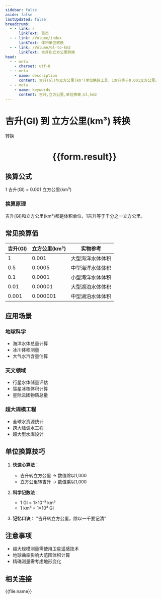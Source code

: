 ```yaml
---
sidebar: false
aside: false
lastUpdated: false
breadcrumb:
  - - link: /
      linkText: 首页
  - - link: /Volume/index
      linkText: 体积单位转换
  - - link: /Volume/Gl-to-km3
      linkText: 吉升到立方公里转换
head:
  - - meta
    - charset: utf-8
  - - meta
    - name: description
      content: 吉升(Gl)与立方公里(km³)单位换算工具，1吉升等于0.001立方公里。
  - - meta
    - name: keywords
      content: 吉升,立方公里,单位换算,Gl,km3
---
```


# 吉升(Gl) 到 立方公里(km³) 转换

<script setup>
import { onMounted, reactive, inject ,ref  } from 'vue'
import { NButton,NForm ,NFormItem,NInput,NInputNumber,NSelect,NCard,useMessage ,NGrid ,NGi } from 'naive-ui'
import { defineClientComponent } from 'vitepress'
import { Volume } from '../../files';

const convert = inject('convert')
const formRef = ref(null);
const rules = {
  number:{
    required: true,
    type: 'number',
    trigger: "blur"
  }
}
const form = reactive({
  number:null,
  result:'',
  title:'吉升(Gl)到立方公里(km³)换算'
})

const convertHandler = (e) => {
  e.preventDefault();
  formRef.value?.validate((errors)=>{
    if (!errors) {
      form.result = `${form.number} Gl = ${convert(form.number).from('Gl').to('km3')} km³`
    }
  })
}
</script>

<n-form size="large" :model="form" ref='formRef' :rules="rules">
  <n-form-item label="数值" path="number">
    <n-input-number size="large" style="width:100%" :min="0" v-model:value="form.number" placeholder="请输入吉升数值" />
  </n-form-item>
  <n-form-item>
    <n-button type="primary" style="width:100%" @click="convertHandler">转换</n-button>
  </n-form-item>
</n-form>
<n-card embedded :bordered="false" hoverable>
  <div style="text-align:center">
    <h1>{{form.result}}</h1>
  </div>
</n-card>

## 换算公式
1 吉升(Gl) = 0.001 立方公里(km³)

### 换算原理
吉升(Gl)和立方公里(km³)都是体积单位，1吉升等于千分之一立方公里。

## 常见换算值
| 吉升(Gl) | 立方公里(km³) | 实物参考                 |
|---------|-------------|--------------------------|
| 1       | 0.001 | 大型海洋水体体积          |
| 0.5     | 0.0005 | 中型海洋水体体积          |
| 0.1     | 0.0001 | 小型海洋水体体积          |
| 0.01    | 0.00001 | 大型湖泊水体体积          |
| 0.001   | 0.000001 | 中型湖泊水体体积          |

## 应用场景
### 地球科学
- 海洋水体总量计算
- 冰川体积测量
- 大气水汽含量估算

### 天文领域
- 行星水体储量评估
- 彗星冰核体积计算
- 星际云团物质总量

### 超大规模工程
- 全球水资源统计
- 跨大陆调水工程
- 超大型水库设计

## 单位换算技巧
1. **快速心算法**：
   - 吉升转立方公里 → 数值除以1,000
   - 立方公里转吉升 → 数值乘以1,000

2. **科学记数法**：
   - 1 Gl = 1×10⁻³ km³
   - 1 km³ = 1×10³ Gl

3. **记忆口诀**：
   "吉升转立方公里，除以一千要记清"

## 注意事项
- 超大规模测量需使用卫星遥感技术
- 地球曲率影响大范围体积计算
- 精确测量需考虑地形变化

## 相关连接
<n-grid x-gap="12" :cols="4">
  <n-gi v-for="(file, index) in Volume" :key="index">
    <n-button
      text
      tag="a"
      :href="file.path"
      type="primary"
    >
      {{file.name}}
    </n-button>
  </n-gi>
</n-grid>